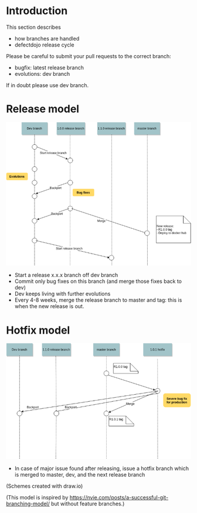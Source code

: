 # Introduction
This section describes
- how branches are handled
- defectdojo release cycle

Please be careful to submit your pull requests to the correct branch: 
- bugfix: latest release branch
- evolutions: dev branch

If in doubt please use dev branch.

# Release model
![Release model](doc/branching_model_releasing.png)

- Start a release x.x.x branch off dev branch
- Commit only bug fixes on this branch (and merge those fixes back to dev)
- Dev keeps living with further evolutions
- Every 4-8 weeks, merge the release branch to master and tag: this is when the new release is out.

# Hotfix model
![Release model](doc/branching_model_hotfix.png)


- In case of major issue found after releasing, issue a hotfix branch which is merged to master, dev, and the next release branch


(Schemes created with draw.io)

(This model is inspired by https://nvie.com/posts/a-successful-git-branching-model/ but without feature branches.)